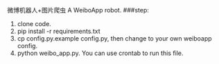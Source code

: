 微博机器人+图片爬虫
A WeiboApp robot.
###step:
1. clone code.
2. pip install -r requirements.txt
3. cp config.py.example config.py, then change to your own weiboapp config.
4. python weibo_app.py. You can use crontab to run this file.
